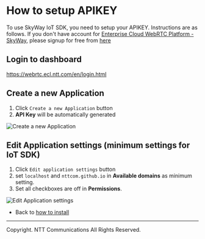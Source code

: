 # How to setup APIKEY

To use SkyWay IoT SDK, you need to setup your APIKEY. Instructions are as follows. If you don't have account for [Enterprise Cloud WebRTC Platform - SkyWay](https://webrtc.ecl.ntt.com/en/), please signup for free from [here](https://webrtc.ecl.ntt.com/en/signup.html)

## Login to dashboard

https://webrtc.ecl.ntt.com/en/login.html

## Create a new Application

1. Click ``Create a new Application`` button
2. **API Key** will be automatically generated

![Create a new Application](https://nttcom.github.io/skyway-iot-sdk/images/skyway_dashboard_appsetting.jpg)

## Edit Application settings (minimum settings for IoT SDK)

1. Click ``Edit application settings`` button
2. set ``localhost`` and ``nttcom.github.io`` in **Available domains** as minimum setting.
3. Set all checkboxes are off in **Permissions**.

![Edit Application settings](https://nttcom.github.io/skyway-iot-sdk/images/skyway_dashboard_domaing.jpg)


* Back to [how to install](./how_to_install.md)

---
Copyright. NTT Communications All Rights Reserved.
